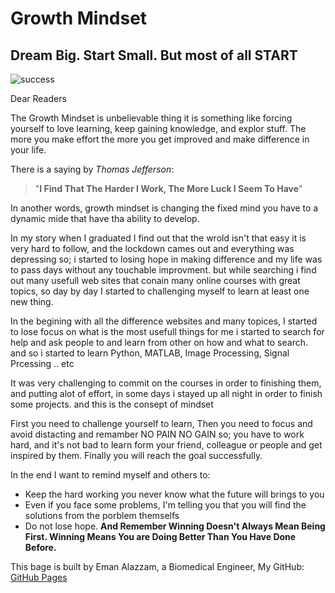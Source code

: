 # **Growth Mindset**
## Dream Big. Start Small. But most of all START
![success](https://www.roliedema.com/images/success-iceberg.jpg)

Dear Readers 

The Growth Mindset is unbelievable thing it is something like forcing yourself to love learning, keep gaining knowledge, and explor stuff. The more you make effort the more you get improved and make difference in your life.

There is a saying by _Thomas Jefferson_: 
>"**I Find That The Harder I Work, The More Luck I Seem To Have**"

In another words, growth mindset is changing the fixed mind you have to a dynamic mide that have tha ability to develop.

In my story when I graduated I find out that the wrold isn't that easy it is very hard to follow, and the lockdown cames out and everything was depressing so; i started to losing hope in making difference and my life was to pass days without any touchable improvment.
but while searching i find out many usefull web sites that conain many online courses with great topics, so day by day I started to challenging myself to learn at least one new thing.

In the begining with all the difference websites and many topices, I started to lose focus on what is the most usefull things for me i started to search for help and ask people to and learn from other on how and what to search. and so i started to learn Python, MATLAB, Image Processing, Signal Prcessing .. etc

It was very challenging to commit on the courses in order to finishing them, and putting alot of effort, in some days i stayed up all night in order to finish some projects.
and this is the consept of mindset 

First you need to challenge yourself to learn, Then you need to focus and avoid distacting and remamber NO PAIN NO GAIN so; you have to work hard, and it's not bad to learn form your friend, colleague or people and get inspired by them. Finally you will reach the goal successfully.

In the end I want to remind myself and others to:
* Keep the hard working you never know what the future will brings to you  
* Even if you face some problems, I'm telling you that you will find the solutions from the porblem themselfs
* Do not lose hope.
**And Remember Winning Doesn't Always Mean Being First. Winning Means You are Doing Better Than You Have Done Before.** 


This bage is built by Eman Alazzam, a Biomedical Engineer, My GitHub: [GitHub Pages](https://github.com/EmanAlazzam)
